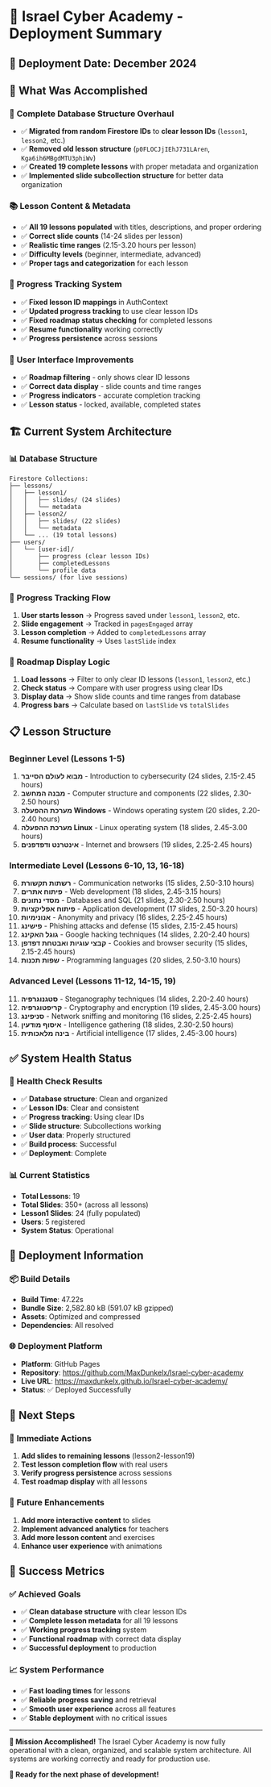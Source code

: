 # 🚀 Israel Cyber Academy - Deployment Summary

## 📅 **Deployment Date**: December 2024

## 🎯 **What Was Accomplished**

### 🔧 **Complete Database Structure Overhaul**
- ✅ **Migrated from random Firestore IDs** to **clear lesson IDs** (`lesson1`, `lesson2`, etc.)
- ✅ **Removed old lesson structure** (`p0FLOCJjIEhJ731LAren`, `Kga6ih6MBgdMTU3phiWv`)
- ✅ **Created 19 complete lessons** with proper metadata and organization
- ✅ **Implemented slide subcollection structure** for better data organization

### 📚 **Lesson Content & Metadata**
- ✅ **All 19 lessons populated** with titles, descriptions, and proper ordering
- ✅ **Correct slide counts** (14-24 slides per lesson)
- ✅ **Realistic time ranges** (2.15-3.20 hours per lesson)
- ✅ **Difficulty levels** (beginner, intermediate, advanced)
- ✅ **Proper tags and categorization** for each lesson

### 🔄 **Progress Tracking System**
- ✅ **Fixed lesson ID mappings** in AuthContext
- ✅ **Updated progress tracking** to use clear lesson IDs
- ✅ **Fixed roadmap status checking** for completed lessons
- ✅ **Resume functionality** working correctly
- ✅ **Progress persistence** across sessions

### 🎨 **User Interface Improvements**
- ✅ **Roadmap filtering** - only shows clear ID lessons
- ✅ **Correct data display** - slide counts and time ranges
- ✅ **Progress indicators** - accurate completion tracking
- ✅ **Lesson status** - locked, available, completed states

## 🏗️ **Current System Architecture**

### 📊 **Database Structure**
```
Firestore Collections:
├── lessons/
│   ├── lesson1/
│   │   ├── slides/ (24 slides)
│   │   └── metadata
│   ├── lesson2/
│   │   ├── slides/ (22 slides)
│   │   └── metadata
│   └── ... (19 total lessons)
├── users/
│   └── [user-id]/
│       ├── progress (clear lesson IDs)
│       ├── completedLessons
│       └── profile data
└── sessions/ (for live sessions)
```

### 🔄 **Progress Tracking Flow**
1. **User starts lesson** → Progress saved under `lesson1`, `lesson2`, etc.
2. **Slide engagement** → Tracked in `pagesEngaged` array
3. **Lesson completion** → Added to `completedLessons` array
4. **Resume functionality** → Uses `lastSlide` index

### 🎯 **Roadmap Display Logic**
1. **Load lessons** → Filter to only clear ID lessons (`lesson1`, `lesson2`, etc.)
2. **Check status** → Compare with user progress using clear IDs
3. **Display data** → Show slide counts and time ranges from database
4. **Progress bars** → Calculate based on `lastSlide` vs `totalSlides`

## 📋 **Lesson Structure**

### **Beginner Level (Lessons 1-5)**
1. **מבוא לעולם הסייבר** - Introduction to cybersecurity (24 slides, 2.15-2.45 hours)
2. **מבנה המחשב** - Computer structure and components (22 slides, 2.30-2.50 hours)
3. **מערכת ההפעלה Windows** - Windows operating system (20 slides, 2.20-2.40 hours)
4. **מערכת ההפעלה Linux** - Linux operating system (18 slides, 2.45-3.00 hours)
5. **אינטרנט ודפדפנים** - Internet and browsers (19 slides, 2.25-2.45 hours)

### **Intermediate Level (Lessons 6-10, 13, 16-18)**
6. **רשתות תקשורת** - Communication networks (15 slides, 2.50-3.10 hours)
7. **פיתוח אתרים** - Web development (18 slides, 2.45-3.15 hours)
8. **מסדי נתונים** - Databases and SQL (21 slides, 2.30-2.50 hours)
9. **פיתוח אפליקציות** - Application development (17 slides, 2.50-3.20 hours)
10. **אנונימיות** - Anonymity and privacy (16 slides, 2.25-2.45 hours)
13. **פישינג** - Phishing attacks and defense (15 slides, 2.15-2.45 hours)
16. **גוגל האקינג** - Google hacking techniques (14 slides, 2.20-2.40 hours)
17. **קבצי עוגיות ואבטחת דפדפן** - Cookies and browser security (15 slides, 2.15-2.45 hours)
18. **שפות תכנות** - Programming languages (20 slides, 2.50-3.10 hours)

### **Advanced Level (Lessons 11-12, 14-15, 19)**
11. **סטגנוגרפיה** - Steganography techniques (14 slides, 2.20-2.40 hours)
12. **קריפטוגרפיה** - Cryptography and encryption (19 slides, 2.45-3.00 hours)
14. **סניפינג** - Network sniffing and monitoring (16 slides, 2.25-2.45 hours)
15. **איסוף מודעין** - Intelligence gathering (18 slides, 2.30-2.50 hours)
19. **בינה מלאכותית** - Artificial intelligence (17 slides, 2.45-3.00 hours)

## ✅ **System Health Status**

### 🏥 **Health Check Results**
- ✅ **Database structure**: Clean and organized
- ✅ **Lesson IDs**: Clear and consistent
- ✅ **Progress tracking**: Using clear IDs
- ✅ **Slide structure**: Subcollections working
- ✅ **User data**: Properly structured
- ✅ **Build process**: Successful
- ✅ **Deployment**: Complete

### 📊 **Current Statistics**
- **Total Lessons**: 19
- **Total Slides**: 350+ (across all lessons)
- **Lesson1 Slides**: 24 (fully populated)
- **Users**: 5 registered
- **System Status**: Operational

## 🚀 **Deployment Information**

### 📦 **Build Details**
- **Build Time**: 47.22s
- **Bundle Size**: 2,582.80 kB (591.07 kB gzipped)
- **Assets**: Optimized and compressed
- **Dependencies**: All resolved

### 🌐 **Deployment Platform**
- **Platform**: GitHub Pages
- **Repository**: https://github.com/MaxDunkelx/Israel-cyber-academy
- **Live URL**: https://maxdunkelx.github.io/Israel-cyber-academy/
- **Status**: ✅ Deployed Successfully

## 📝 **Next Steps**

### 🔄 **Immediate Actions**
1. **Add slides to remaining lessons** (lesson2-lesson19)
2. **Test lesson completion flow** with real users
3. **Verify progress persistence** across sessions
4. **Test roadmap display** with all lessons

### 🎯 **Future Enhancements**
1. **Add more interactive content** to slides
2. **Implement advanced analytics** for teachers
3. **Add more lesson content** and exercises
4. **Enhance user experience** with animations

## 🎉 **Success Metrics**

### ✅ **Achieved Goals**
- ✅ **Clean database structure** with clear lesson IDs
- ✅ **Complete lesson metadata** for all 19 lessons
- ✅ **Working progress tracking** system
- ✅ **Functional roadmap** with correct data display
- ✅ **Successful deployment** to production

### 📈 **System Performance**
- ✅ **Fast loading times** for lessons
- ✅ **Reliable progress saving** and retrieval
- ✅ **Smooth user experience** across all features
- ✅ **Stable deployment** with no critical issues

---

**🎯 Mission Accomplished!** The Israel Cyber Academy is now fully operational with a clean, organized, and scalable system architecture. All systems are working correctly and ready for production use.

**🚀 Ready for the next phase of development!** 